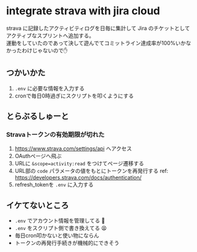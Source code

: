 # integrate strava with jira cloud

strava に記録したアクティビティログを日毎に集計して Jira のチケットとしてアクティブなスプリントへ追加する。  
運動をしていたのであって決して遊んでてコミットライン達成率が100%いかなかったわけじゃないので✋

## つかいかた
1. `.env` に必要な情報を入力する
2. cronで毎日0時過ぎにスクリプトを叩くようにする

## とらぶるしゅーと
### Stravaトークンの有効期限が切れた
1. https://www.strava.com/settings/api へアクセス
2. OAuthページへ飛ぶ
3. URLに `&scope=activity:read` をつけてページ遷移する
4. URL部の `code` パラメータの値をもとにトークンを再発行する
    ref: https://developers.strava.com/docs/authentication/
5. refresh_tokenを `.env` に入力する

## イケてないところ
- `.env` でアカウント情報を管理してる 🤮
- `.env` をスクリプト側で書き換えてる 😫
- 毎日cron叩かないと使い物にならん
- トークンの再発行手続きが機械的にできそう
